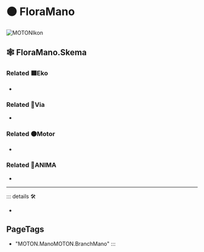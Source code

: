 # 🟠 <motor>FloraMano</motor>

![MOTONIkon](/Ikon/Motor_Ikon.png)

## 🕸 FloraMano.Skema

### Related 🟩<ekos>Eko</ekos>

-

### Related 🔻<via>Via</via>

-

### Related 🟠<motor>Motor</motor>

-

### Related 💜<anima>ANIMA</anima>

-

---

<!-- =================================================== -->
<!-- =================================================== -->
<!-- =================================================== -->
<!-- =================================================== -->
<!-- =================================================== -->
::: details 🛠

-

<h2>PageTags</h2>

- "MOTON.ManoMOTON.BranchMano"
:::
